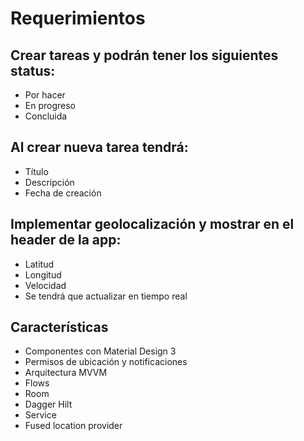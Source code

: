 # Requerimientos

## Crear tareas y podrán tener los siguientes status:
- Por hacer
- En progreso
- Concluida
## Al crear nueva tarea tendrá:
- Título
- Descripción
- Fecha de creación
## Implementar geolocalización y mostrar en el header de la app:
- Latitud
- Longitud
- Velocidad
- Se tendrá que actualizar en tiempo real

## Características
- Componentes con Material Design 3
- Permisos de ubicación y notificaciones
- Arquitectura MVVM
- Flows
- Room
- Dagger Hilt
- Service
- Fused location provider
